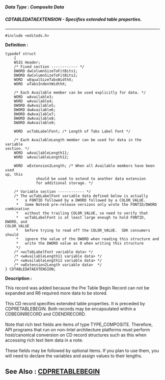 ##### Data Type : Composite Data
##### CDTABLEDATAEXTENSION - Specifies extended table properties.
---
```
#include <editods.h>
```

**Definition :**
```
typedef struct
	{
	WSIG Header;
	/* Fixed section ------------ */
	DWORD dwColumnSizeToFitBits1;
	DWORD dwColumnSizeToFitBits2;
	WORD  wEqualSizeTabsWidthX;
	WORD  wTabsIndentWidthX;  

	/* Each Available member can be used explicitly for data. */
	WORD  wAvailable3;
	WORD  wAvailable4;
	DWORD dwAvailable5;
	DWORD dwAvailable6;
	DWORD dwAvailable7;
	DWORD dwAvailable8;
	DWORD dwAvailable9;

	WORD  wcTabLabelFont; /* Length of Tabs Label Font */

	/* Each AvailableLength member can be used for data in the variable 
section. */
	WORD  wAvailableLength11;
	WORD  wAvailableLength12;

	WORD  wExtension2Length; /* When all Available members have been used 
up, this
	          should be used to extend to another data extension
	          for additional storage. */

	/* Variable section ------------ */
	/* The wcTabLabelFont variable data defined below is actually 
	 *   a FONTID followed by a DWORD followed by a COLOR_VALUE.
	 *   Some Notes6 pre-release versions only wrote the FONTID/DWORD 
combination 
	 *   without the trailing COLOR_VALUE, so need to verify that 
	 *   wcTabLabelFont is at least large enough to hold FONTID, DWORD, and 
COLOR_VALUE 
	 *   before trying to read off the COLOR_VALUE.  SDK consumers should
	 *   ignore the value of the DWORD when reading this structure and
	 *   write the DWORD value as 0 when writing this structure
	 */
	/* <wcTabLabelFont variable data> */
	/* <wAvailableLength11 variable data> */
	/* <wAvailableLength12 variable data> */
	/* <wExtension2Length variable data>  */
} CDTABLEDATAEXTENSION;
```

**Description :**

This record was added because the Pre Table Begin Record can not be expanded and R6 required more data to be stored.<br>
<br>
This CD record specifies extended table properties. It is preceded by CDPRETABLEBEGIN. Both records may be encapsulated within a CDBEGINRECORD and CDENDRECORD. <br>
<br>
Note that rich text fields are items of type TYPE_COMPOSITE.  Therefore, API programs that run on non-Intel architecture platforms must perform host/canonical conversion on CD record structures such as this when accessing rich text item data in a note.<br>
<br>
These fields may be followed by optional items. If you plan to use them, you will need to declare the variables and assign values to their lengths.


**See Also :**
[CDPRETABLEBEGIN](/domino-c-api-docs/reference/Data/CDPRETABLEBEGIN)
---
